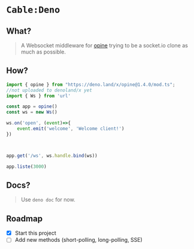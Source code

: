 # `Cable:Deno`
## What?
> A Websocket middleware for [opine](https://github.com) trying to be a socket.io clone as much as possible.

## How?
```js
import { opine } from "https://deno.land/x/opine@1.4.0/mod.ts";
//not uploaded to denoland/x yet
import { Ws } from 'url'

const app = opine()
const ws = new Ws()

ws.on('open', (event)=>{
	event.emit('welcome', 'Welcome client!')
})



app.get('/ws', ws.handle.bind(ws))

app.liste(3000)

```

## Docs?
> Use `deno doc` for now.

## Roadmap
- [x] Start this project
- [ ] Add new methods (short-polling, long-polling, SSE)